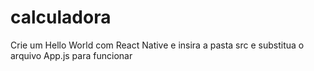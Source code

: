 # calculadora

Crie um Hello World com React Native e insira a pasta src e substitua o arquivo App.js para funcionar
